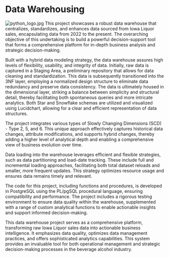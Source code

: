 # Data Warehousing
![python_logo.jpg](logo.jpg)
This project showcases a robust data warehouse that centralizes, standardizes, and enhances data sourced from Iowa Liquor sales, encapsulating data from 2022 to the present. The overarching objective of this undertaking is to build a powerful decision-support tool that forms a comprehensive platform for in-depth business analysis and strategic decision-making.

Built with a hybrid data modeling strategy, the data warehouse assures high levels of flexibility, usability, and integrity of data. Initially, raw data is captured in a Staging Area, a preliminary repository that allows for data cleaning and standardization. This data is subsequently transitioned into the 3NF layer, employing a normalized design structure to eliminate data redundancy and preserve data consistency. The data is ultimately housed in the dimensional layer, striking a balance between simplicity and structural detail, thereby facilitating both spontaneous queries and more intricate analytics. Both Star and Snowflake schemas are utilized and visualized using Lucidchart, allowing for a clear and efficient representation of data structures.

The project integrates various types of Slowly Changing Dimensions (SCD) - Type 2, 5, and 6. This unique approach effectively captures historical data changes, attribute modifications, and supports hybrid changes, thereby adding a higher level of analytical depth and enabling a comprehensive view of business evolution over time.

Data loading into the warehouse leverages efficient and flexible strategies, such as data partitioning and load-date tracking. These include full and incremental loading approaches, facilitating both total dataset reloads and smaller, more frequent updates. This strategy optimizes resource usage and ensures data remains timely and relevant.

The code for this project, including functions and procedures, is developed in PostgreSQL using the PL/pgSQL procedural language, ensuring compatibility and performance. The project includes a rigorous testing environment to ensure data quality within the warehouse, supplemented with a range of custom analytical functions to enable actionable insights and support informed decision-making.

This data warehouse project serves as a comprehensive platform, transforming raw Iowa Liquor sales data into actionable business intelligence. It emphasizes data quality, optimizes data management practices, and offers sophisticated analytics capabilities. This system provides an invaluable tool for both operational management and strategic decision-making processes in the beverage alcohol industry.
